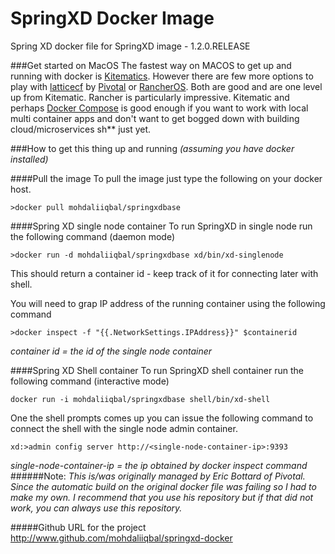 # SpringXD Docker Image
Spring XD docker file for SpringXD image - 1.2.0.RELEASE

###Get started on MacOS
The fastest way on MACOS to get up and running with docker is [Kitematics](https://kitematic.com/download). However there are few more options to play with [latticecf](http://lattice.cf) by [Pivotal](www.pivotal.io) or [RancherOS](http://rancher.com/rancher-os/). Both are good and are one level up from Kitematic. Rancher is particularly impressive. Kitematic and perhaps [Docker Compose](https://www.docker.com/docker-compose) is good enough if you want to work with local multi container apps and don't want to get bogged down with building cloud/microservices sh** just yet. 

###How to get this thing up and running 
*(assuming you have docker installed)*

####Pull the image
To pull the image just type the following on your docker host.
    
    >docker pull mohdaliiqbal/springxdbase

####Spring XD single node container
To run SpringXD in single node run the following command (daemon mode)
    
    >docker run -d mohdaliiqbal/springxdbase xd/bin/xd-singlenode

This should return a container id - keep track of it for connecting later with shell.

You will need to grap IP address of the running container using the following command 

    >docker inspect -f "{{.NetworkSettings.IPAddress}}" $containerid 
    
*container id = the id of the single node container*

####Spring XD Shell container
To run SpringXD shell container run the following command (interactive mode)
    
    docker run -i mohdaliiqbal/springxdbase shell/bin/xd-shell
    
One the shell prompts comes up you can issue the following command to connect the shell with the single node admin container.

    xd:>admin config server http://<single-node-container-ip>:9393

*single-node-container-ip = the ip obtained by docker inspect command*
######Note: 
*This is/was originally managed by Eric Bottard of Pivotal. Since the automatic build on the original docker file was failing so I had to make my own. I recommend that you use his repository but if that did not work, you can always use this repository.*

#####Github URL for the project
http://www.github.com/mohdaliiqbal/springxd-docker